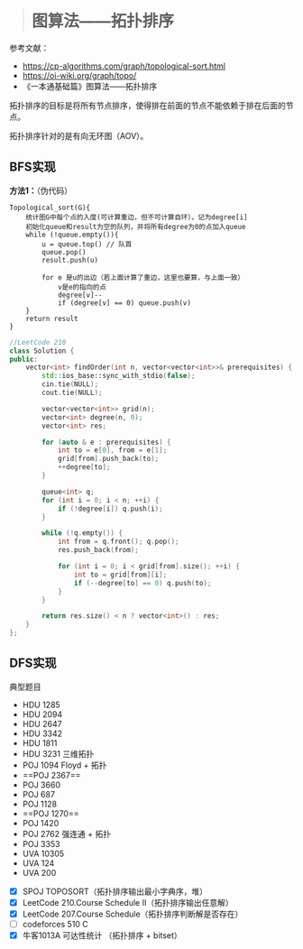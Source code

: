 > # 图算法——拓扑排序

参考文献：

* <https://cp-algorithms.com/graph/topological-sort.html>
* <https://oi-wiki.org/graph/topo/>
* 《一本通基础篇》图算法——拓扑排序

拓扑排序的目标是将所有节点排序，使得排在前面的节点不能依赖于排在后面的节点。

拓扑排序针对的是有向无环图（AOV）。

## BFS实现

**方法1：**（伪代码）

```
Topological_sort(G){
    统计图G中每个点的入度(可计算重边，但不可计算自环），记为degree[i]
    初始化queue和result为空的队列，并将所有degree为0的点加入queue
    while (!queue.empty()){
        u = queue.top() // 队首
        queue.pop()
        result.push(u)
        
        for e 是u的出边（若上面计算了重边，这里也要算，与上面一致）
            v是e的指向的点
            degree[v]--
            if (degree[v] == 0) queue.push(v)
    }
    return result
}
```

```c++
//LeetCode 210
class Solution {
public:
    vector<int> findOrder(int n, vector<vector<int>>& prerequisites) {
    	std::ios_base::sync_with_stdio(false);
    	cin.tie(NULL);
    	cout.tie(NULL);

    	vector<vector<int>> grid(n);
    	vector<int> degree(n, 0);
    	vector<int> res;

    	for (auto & e : prerequisites) {
    		int to = e[0], from = e[1];
    		grid[from].push_back(to);
    		++degree[to];
    	}

    	queue<int> q;
    	for (int i = 0; i < n; ++i) {
    		if (!degree[i]) q.push(i);
    	}

    	while (!q.empty()) {
    		int from = q.front(); q.pop();
    		res.push_back(from);

    		for (int i = 0; i < grid[from].size(); ++i) {
                int to = grid[from][i];
    			if (--degree[to] == 0) q.push(to);
    		}
    	}

    	return res.size() < n ? vector<int>() : res;
    }
};
```



## DFS实现









典型题目

* HDU 1285
* HDU 2094
* HDU 2647
* HDU 3342
* HDU 1811
* HDU 3231 三维拓扑
* POJ 1094 Floyd + 拓扑
* ==POJ 2367== 
* POJ 3660
* POJ 687
* POJ 1128
* ==POJ 1270==
* POJ 1420
* POJ 2762 强连通 + 拓扑
* POJ 3353
* UVA 10305
* UVA 124
* UVA 200
* [x] SPOJ  TOPOSORT（拓扑排序输出最小字典序，堆）
* [x] LeetCode 210.Course Schedule II（拓扑排序输出任意解）
* [x] LeetCode  207.Course Schedule（拓扑排序判断解是否存在）
* [ ] codeforces 510 C
* [x] 牛客1013A 可达性统计 （拓扑排序 + bitset）